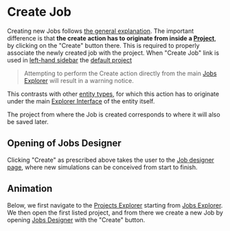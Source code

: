# Create Job

Creating new Jobs follows [the general explanation](../../entities-general/actions/create.md). The important difference is that **the create action has to originate from inside a [**Project**](../projects.md)**, by clicking on the "Create" button <i class="zmdi zmdi-file-plus zmdi-hc-border"></i> there. This is required to properly associate the newly created job with the project. When "Create Job" link is used in [left-hand sidebar](../../ui/left-sidebar.md) the [default project](../projects.md#default-project)

> Attempting to perform the Create action directly from the main [Jobs Explorer](../ui/explorer.md) will result in a warning notice.
 
This contrasts with other [entity types](../../entities-general/overview.md), for which this action has to originate under the main [Explorer Interface](../../entities-general/ui/explorer.md) of the entity itself. 

The project from where the Job is created corresponds to where it will also be saved later.

## Opening of Jobs Designer

Clicking "Create" as prescribed above takes the user to the [Job designer page](../../jobs-designer/overview.md), where new simulations can be conceived from start to finish. 

## Animation

Below, we first navigate to the [Projects Explorer](../ui/projects-explorer.md) starting from [Jobs Explorer](../ui/explorer.md). We then open the first listed project, and from there we create a new Job by opening [Jobs Designer](../../jobs-designer/overview.md) with the "Create" button.

<img data-gifffer="/images/create-job.gif">
